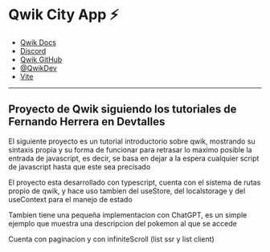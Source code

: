 # Qwik City App ⚡️

- [Qwik Docs](https://qwik.builder.io/)
- [Discord](https://qwik.builder.io/chat)
- [Qwik GitHub](https://github.com/BuilderIO/qwik)
- [@QwikDev](https://twitter.com/QwikDev)
- [Vite](https://vitejs.dev/)

---

## Proyecto de Qwik siguiendo los tutoriales de Fernando Herrera en Devtalles

El siguiente proyecto es un tutorial introductorio sobre qwik, mostrando su sintaxis propia y su forma de funcionar para retrasar lo maximo posible la entrada de javascript, es decir, se basa en dejar a la espera cualquier script de javascript hasta que este sea precisado

El proyecto esta desarrollado con typescript, cuenta con el sistema de rutas propio de qwik, y hace uso tambien del useStore, del localstorage y del useContext para el manejo de estado

Tambien tiene una pequeña implementacion con ChatGPT, es un simple ejemplo que muestra una descripcion del pokemon al que se accede

Cuenta con paginacion y con infiniteScroll (list ssr y list client)
